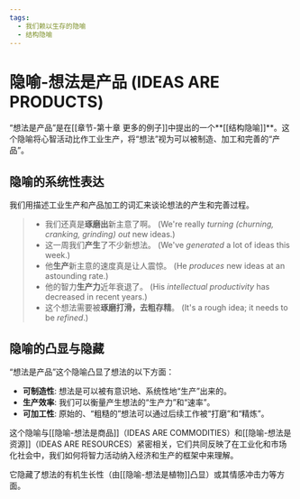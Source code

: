 ```yaml
---
tags:
  - 我们赖以生存的隐喻
  - 结构隐喻
---
```


# 隐喻-想法是产品 (IDEAS ARE PRODUCTS)

“想法是产品”是在[[章节-第十章 更多的例子]]中提出的一个**[[结构隐喻]]**。这个隐喻将心智活动比作工业生产，将“想法”视为可以被制造、加工和完善的“产品”。

## 隐喻的系统性表达

我们用描述工业生产和产品加工的词汇来谈论想法的产生和完善过程。

> - 我们还真是**琢磨出**新主意了啊。 (We're really _turning (churning, cranking, grinding) out_ new ideas.)
> - 这一周我们**产生**了不少新想法。 (We've _generated_ a lot of ideas this week.)
> - 他**生产**新主意的速度真是让人震惊。 (He _produces_ new ideas at an astounding rate.)
> - 他的智力**生产力**近年衰退了。 (His _intellectual productivity_ has decreased in recent years.)
> - 这个想法需要被**琢磨打滑，去粗存精**。 (It's a rough idea; it needs to be _refined_.)

## 隐喻的凸显与隐藏

“想法是产品”这个隐喻凸显了想法的以下方面：

-   **可制造性**: 想法是可以被有意识地、系统性地“生产”出来的。
-   **生产效率**: 我们可以衡量产生想法的“生产力”和“速率”。
-   **可加工性**: 原始的、“粗糙的”想法可以通过后续工作被“打磨”和“精炼”。

这个隐喻与[[隐喻-想法是商品]]（IDEAS ARE COMMODITIES）和[[隐喻-想法是资源]]（IDEAS ARE RESOURCES）紧密相关，它们共同反映了在工业化和市场化社会中，我们如何将智力活动纳入经济和生产的框架中来理解。

它隐藏了想法的有机生长性（由[[隐喻-想法是植物]]凸显）或其情感冲击力等方面。